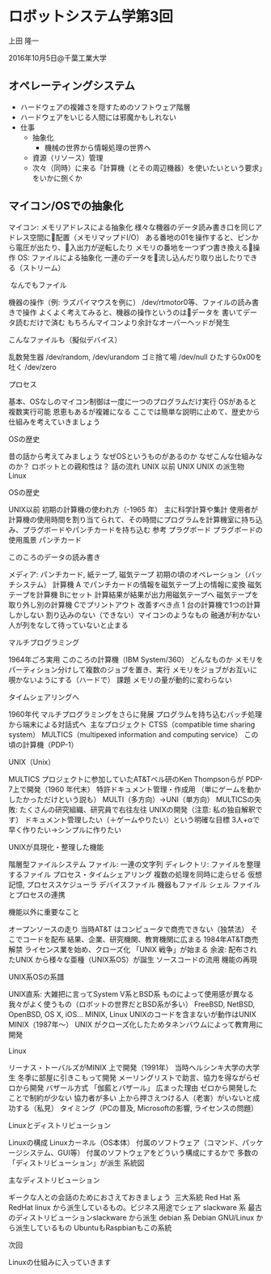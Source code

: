 # ロボットシステム学第3回

上田 隆一

2016年10月5日@千葉工業大学


## オペレーティングシステム

* ハードウェアの複雑さを隠すためのソフトウェア階層
* ハードウェアをいじる人間には邪魔かもしれない
* 仕事
  * 抽象化
    * 機械の世界から情報処理の世界へ
  * 資源（リソース）管理
  * 次々（同時）に来る「計算機（とその周辺機器）を使いたいという要求」をいかに捌くか


## マイコン/OSでの抽象化

マイコン: メモリアドレスによる抽象化
様々な機器のデータ読み書き口を同じアドレス空間に配置（メモリマップドI/O）
ある番地の01を操作すると、ピンから電圧が出たり、入出力が逆転したり
メモリの番地を一つずつ書き換える操作
OS: ファイルによる抽象化
一連のデータを流し込んだり取り出したりできる（ストリーム）


 なんでもファイル

機器の操作（例: ラズパイマウスを例に）
/dev/rtmotor0等、ファイルの読み書きで操作
よくよく考えてみると、機器の操作というのはデータを
書いてデータ読むだけで済む
もちろんマイコンより余計なオーバーヘッドが発生




こんなファイルも（擬似デバイス）

乱数発生器 /dev/random, /dev/urandom
ゴミ捨て場 /dev/null
ひたすら0x00を吐く /dev/zero


プロセス

基本、OSなしのマイコン制御は一度に一つのプログラムだけ実行
OSがあると複数実行可能
恩恵もあるが複雑になる
ここでは簡単な説明に止めて、歴史から仕組みを考えていきましょう


OSの歴史

昔の話から考えてみましょう
なぜOSというものがあるのか
なぜこんな仕組みなのか？
ロボットとの親和性は？
話の流れ
UNIX 以前
UNIX
UNIX の派生物
Linux




OSの歴史

UNIX以前
初期の計算機の使われ方（-1965 年）
主に科学計算や集計
使用者が計算機の使用時間を割り当てられて、その時間にプログラムを計算機室に持ち込み、プラグボードやパンチカードを持ち込む
参考
プラグボード
プラグボードの使用風景
パンチカード


このころのデータの読み書き

メディア: パンチカード, 紙テープ, 磁気テープ
初期の頃のオペレーション（バッチシステム）
計算機 A でパンチカードの情報を磁気テープ上の情報に変換
磁気テープを計算機 Bにセット
計算結果が結果が出力用磁気テープへ
磁気テープを取り外し別の計算機 Cでプリントアウト
改善すべき点
1 台の計算機で1つの計算しかしない
割り込みのない（できない）マイコンのようなもの
融通が利かない
人が列をなして待っていないと止まる


マルチプログラミング

1964年ごろ実用
このころの計算機（IBM System/360）
どんなものか
メモリをパーティション分けして複数のジョブを置き、実行
メモリをジョブがお互いに覗かないようにする（ハードで）
課題
メモリの量が動的に変わらない


タイムシェアリングへ

1960年代
マルチプログラミングをさらに発展
プログラムを持ち込むバッチ処理から端末による対話式へ
 主なプロジェクト
CTSS（compatible time sharing system）
MULTICS（multipexed information and computing service）
この頃の計算機（PDP-1）


UNIX（Unix）

MULTICS プロジェクトに参加していたAT&Tベル研のKen Thompsonらが
PDP-7上で開発（1960 年代末）
特許ドキュメント管理・作成用
（単にゲームを動かしたかっただけという説も）
MULTI（多方向）→UNI（単方向）
MULTICSの失敗: たくさんの研究組織、研究員で右往左往
UNIXの開発（注意: 私の独自解釈です）
ドキュメント管理したい（＋ゲームやりたい）という明確な目標
3人+αで早く作りたい→シンプルに作りたい


UNIXが具現化・整理した機能

階層型ファイルシステム
ファイル: 一連の文字列
ディレクトリ: ファイルを整理するファイル
プロセス・タイムシェアリング
複数の処理を同時に走らせる
仮想記憶, プロセススケジューラ
デバイスファイル
機器もファイル
シェル
ファイルとプロセスの連携


機能以外に重要なこと

オープンソースの走り
当時AT&T はコンピュータで商売できない（独禁法）
そこでコードを配布
結果、企業、研究機関、教育機関に広まる
1984年AT&T商売解禁
ライセンス業を始め、クローズ化
「UNIX 戦争」が始まる
余波: 配布されたUNIX から様々な亜種（UNIX系OS）が誕生
ソースコードの流用
機能の再現


UNIX系OSの系譜

UNIX直系: 大雑把に言ってSystem V系とBSD系
ものによって使用感が異なる
我々がよく使うもの（ロボットの世界だとBSD系が多い）
FreeBSD, NetBSD, OpenBSD, OS X, iOS…
MINIX, Linux
UNIXのコードを含まないが動作はUNIX
MINIX（1987年〜）
UNIX がクローズ化したためタネンバウムによって教育用に開発


Linux

リーナス・トーバルズがMINIX 上で開発（1991年）
当時ヘルシンキ大学の大学生
冬季に部屋に引きこもって開発
メーリングリストで助言、協力を得ながらゼロから開発
バザール方式
「伽藍とバザール」
広まった理由
ゼロから開発したことで制約が少ない
協力者が多い
上から押さえつける人（老害）がいないと成功する（私見）
タイミング（PCの普及, Microsoftの影響, ライセンスの問題）


Linuxとディストリビューション

Linuxの構成
Linuxカーネル（OS本体）
付属のソフトウェア（コマンド、パッケージシステム、GUI等）
付属のソフトウェアをどういう構成にするかで
多数の「ディストリビューション」が派生
系統図


主なディストリビューション

ギークな人との会話のためにおさえておきましょう
 三大系統
Red Hat 系
RedHat linux から派生しているもの。ビジネス用途でシェア
slackware 系
最古のディストリビューションslackware から派生
debian 系
Debian GNU/Linux から派生しているもの
UbuntuもRaspbianもこの系統


次回

Linuxの仕組みに入っていきます
